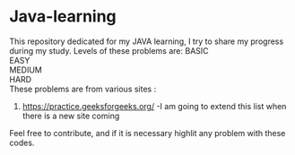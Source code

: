 # Java-learning

This repository dedicated for my JAVA learning, I try to share my progress during my study. Levels of these problems are:
BASIC </br>
EASY </br>
MEDIUM</br>
HARD</br>
These problems are from various sites :
1. https://practice.geeksforgeeks.org/
-I am going to extend this list when there is a new site coming

Feel free to contribute, and if it is necessary highlit any problem with these codes.

